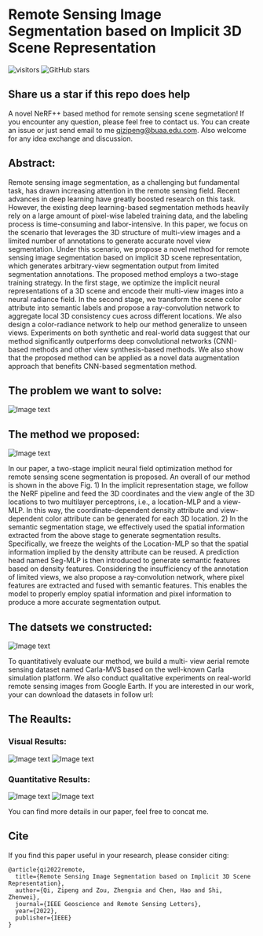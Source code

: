 # Remote Sensing Image Segmentation based on Implicit 3D Scene Representation
![visitors](https://visitor-badge.glitch.me/badge?page_id=qizipeng.NeRF-for-segmentation.visitor_reset)
![GitHub stars](https://badgen.net/github/stars/qizipeng/NeRF-for-segmentation)
## Share us a star if this repo does help
A novel NeRF++ based method for remote sensing scene segmetation!
If you encounter any question, please feel free to contact us. You can create an issue 
or just send email to me qizipeng@buaa.edu.com. Also welcome for any idea exchange and discussion.

## Abstract:

Remote sensing image segmentation, as a challenging but fundamental task, has drawn increasing attention in
the remote sensing field. Recent advances in deep learning have
greatly boosted research on this task. However, the existing deep
learning-based segmentation methods heavily rely on a large
amount of pixel-wise labeled training data, and the labeling
process is time-consuming and labor-intensive. In this paper, we
focus on the scenario that leverages the 3D structure of multi-view
images and a limited number of annotations to generate accurate
novel view segmentation. Under this scenario, we propose a
novel method for remote sensing image segmentation based on
implicit 3D scene representation, which generates arbitrary-view
segmentation output from limited segmentation annotations. The
proposed method employs a two-stage training strategy. In the
first stage, we optimize the implicit neural representations of a 3D
scene and encode their multi-view images into a neural radiance
field. In the second stage, we transform the scene color attribute
into semantic labels and propose a ray-convolution network to
aggregate local 3D consistency cues across different locations.
We also design a color-radiance network to help our method
generalize to unseen views. Experiments on both synthetic and
real-world data suggest that our method significantly outperforms
deep convolutional networks (CNN)-based methods and other
view synthesis-based methods. We also show that the proposed
method can be applied as a novel data augmentation approach
that benefits CNN-based segmentation method.

## The problem we want to solve:

![Image text](https://github.com/qizipeng/NeRF-for-segmentation/blob/master/Figs/problem.png)

## The method we proposed:
![Image text](https://github.com/qizipeng/NeRF-for-segmentation/blob/master/Figs/method.png)

In our paper, a two-stage implicit neural field optimization
method for remote sensing scene segmentation is proposed.
An overall of our method is shown in the above Fig. 1) In the
implicit representation stage, we follow the NeRF pipeline
and feed the 3D coordinates and the view angle of the 3D
locations to two multilayer perceptrons, i.e., a location-MLP
and a view-MLP. In this way, the coordinate-dependent density
attribute and view-dependent color attribute can be generated
for each 3D location. 2) In the semantic segmentation stage,
we effectively used the spatial information extracted from the
above stage to generate segmentation results. Specifically, we
freeze the weights of the Location-MLP so that the spatial
information implied by the density attribute can be reused.
A prediction head named Seg-MLP is then introduced to
generate semantic features based on density features. Considering 
the insufficiency of the annotation of limited views, we
also propose a ray-convolution network, where pixel features
are extracted and fused with semantic features. This enables
the model to properly employ spatial information and pixel
information to produce a more accurate segmentation output.

## The datsets we constructed:
![Image text](https://github.com/qizipeng/NeRF-for-segmentation/blob/master/Figs/datasets.png) 

To quantitatively evaluate our method, we build a multi-
view aerial remote sensing dataset named Carla-MVS based on
the well-known Carla simulation platform. We also conduct qualitative experiments on real-world
remote sensing images from Google Earth. If you are interested in our work, your can download the datasets in follow url:

## The Reaults:
### Visual Results:
![Image text](https://github.com/qizipeng/NeRF-for-segmentation/blob/master/Figs/results1.png) 
![Image text](https://github.com/qizipeng/NeRF-for-segmentation/blob/master/Figs/results2.png) 
### Quantitative Results:
![Image text](https://github.com/qizipeng/NeRF-for-segmentation/blob/master/Figs/results3.png) 
![Image text](https://github.com/qizipeng/NeRF-for-segmentation/blob/master/Figs/results4.png) 

You can find more details in our paper, feel free to concat me.

## Cite

If you find this paper useful in your research, please consider citing:
~~~
@article{qi2022remote,
  title={Remote Sensing Image Segmentation based on Implicit 3D Scene Representation},
  author={Qi, Zipeng and Zou, Zhengxia and Chen, Hao and Shi, Zhenwei},
  journal={IEEE Geoscience and Remote Sensing Letters},
  year={2022},
  publisher={IEEE}
}

